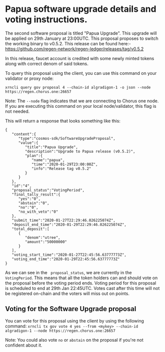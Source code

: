 # Papua software upgrade details and voting instructions.

The second software proposal is titled "Papua Upgrade". This upgrade will be applied on 29th January at 23:00UTC. This proposal proposes to switch the working binary to v0.5.2. This release can be found here:- https://github.com/regen-network/regen-ledger/releases/tag/v0.5.2

In this release, faucet account is credited with some newly minted tokens along with correct denom of said tokens.

To query this proposal using the client, you can use this command on your validator or proxy node:
```
xrncli query gov proposal 4 --chain-id algradigon-1 -o json --node https://regen.chorus.one:26657
```
Note: The ```--node``` flag indicates that we are connecting to Chorus one node. If you are executing this command on your local node/validator, this flag is not needed.

This will return a response that looks something like this:
```
{ 
   "content":{ 
      "type":"cosmos-sdk/SoftwareUpgradeProposal",
      "value":{ 
         "title":"Papua Upgrade",
         "description":"Upgrade to Papua release (v0.5.2)",
         "plan":{ 
            "name":"papua",
            "time":"2020-01-29T23:00:00Z",
            "info":"Release tag v0.5.2"
         }
      }
   },
   "id":"4",
   "proposal_status":"VotingPeriod",
   "final_tally_result":{ 
      "yes":"0",
      "abstain":"0",
      "no":"0",
      "no_with_veto":"0"
   },
   "submit_time":"2020-01-27T22:29:46.026225074Z",
   "deposit_end_time":"2020-01-29T22:29:46.026225074Z",
   "total_deposit":[ 
      { 
         "denom":"utree",
         "amount":"50000000"
      }
   ],
   "voting_start_time":"2020-01-27T22:45:56.63777773Z",
   "voting_end_time":"2020-01-29T22:45:56.63777773Z"
}
```

As we can see in the ``` proposal_status```, we are currently in the ```VotingPeriod```. This means that all the token holders can and should vote on the proposal before the voting period ends. Voting period for this proposal is scheduled to end at 29th Jan 22:45UTC. Votes cast after this time will not be registered on-chain and the voters will miss out on points.

## Voting for the Software Upgrade proposal

You can vote for this proposal using the client by using the following command:
```xrncli tx gov vote 4 yes --from <mykey> --chain-id algradigon-1 --node https://regen.chorus.one:26657```

Note:
You could also vote ```no``` or ```abstain``` on the proposal if you're not confident about it.


